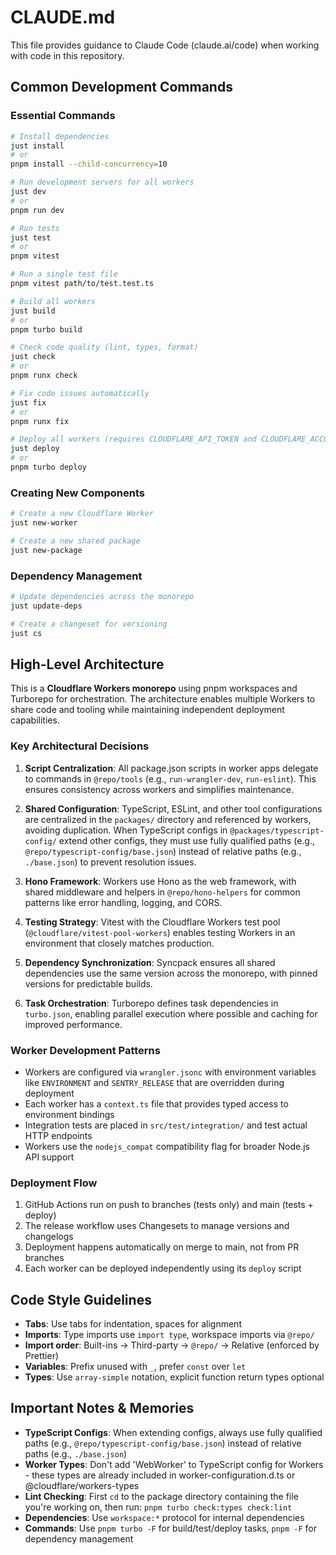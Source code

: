 # CLAUDE.md

This file provides guidance to Claude Code (claude.ai/code) when working with code in this repository.

## Common Development Commands

### Essential Commands

```bash
# Install dependencies
just install
# or
pnpm install --child-concurrency=10

# Run development servers for all workers
just dev
# or
pnpm run dev

# Run tests
just test
# or
pnpm vitest

# Run a single test file
pnpm vitest path/to/test.test.ts

# Build all workers
just build
# or
pnpm turbo build

# Check code quality (lint, types, format)
just check
# or
pnpm runx check

# Fix code issues automatically
just fix
# or
pnpm runx fix

# Deploy all workers (requires CLOUDFLARE_API_TOKEN and CLOUDFLARE_ACCOUNT_ID)
just deploy
# or
pnpm turbo deploy
```

### Creating New Components

```bash
# Create a new Cloudflare Worker
just new-worker

# Create a new shared package
just new-package
```

### Dependency Management

```bash
# Update dependencies across the monorepo
just update-deps

# Create a changeset for versioning
just cs
```

## High-Level Architecture

This is a **Cloudflare Workers monorepo** using pnpm workspaces and Turborepo for orchestration. The architecture enables multiple Workers to share code and tooling while maintaining independent deployment capabilities.

### Key Architectural Decisions

1. **Script Centralization**: All package.json scripts in worker apps delegate to commands in `@repo/tools` (e.g., `run-wrangler-dev`, `run-eslint`). This ensures consistency across workers and simplifies maintenance.

2. **Shared Configuration**: TypeScript, ESLint, and other tool configurations are centralized in the `packages/` directory and referenced by workers, avoiding duplication. When TypeScript configs in `@packages/typescript-config/` extend other configs, they must use fully qualified paths (e.g., `@repo/typescript-config/base.json`) instead of relative paths (e.g., `./base.json`) to prevent resolution issues.

3. **Hono Framework**: Workers use Hono as the web framework, with shared middleware and helpers in `@repo/hono-helpers` for common patterns like error handling, logging, and CORS.

4. **Testing Strategy**: Vitest with the Cloudflare Workers test pool (`@cloudflare/vitest-pool-workers`) enables testing Workers in an environment that closely matches production.

5. **Dependency Synchronization**: Syncpack ensures all shared dependencies use the same version across the monorepo, with pinned versions for predictable builds.

6. **Task Orchestration**: Turborepo defines task dependencies in `turbo.json`, enabling parallel execution where possible and caching for improved performance.

### Worker Development Patterns

- Workers are configured via `wrangler.jsonc` with environment variables like `ENVIRONMENT` and `SENTRY_RELEASE` that are overridden during deployment
- Each worker has a `context.ts` file that provides typed access to environment bindings
- Integration tests are placed in `src/test/integration/` and test actual HTTP endpoints
- Workers use the `nodejs_compat` compatibility flag for broader Node.js API support

### Deployment Flow

1. GitHub Actions run on push to branches (tests only) and main (tests + deploy)
2. The release workflow uses Changesets to manage versions and changelogs
3. Deployment happens automatically on merge to main, not from PR branches
4. Each worker can be deployed independently using its `deploy` script

## Code Style Guidelines

- **Tabs**: Use tabs for indentation, spaces for alignment
- **Imports**: Type imports use `import type`, workspace imports via `@repo/`
- **Import order**: Built-ins → Third-party → `@repo/` → Relative (enforced by Prettier)
- **Variables**: Prefix unused with `_`, prefer `const` over `let`
- **Types**: Use `array-simple` notation, explicit function return types optional

## Important Notes & Memories

- **TypeScript Configs**: When extending configs, always use fully qualified paths (e.g., `@repo/typescript-config/base.json`) instead of relative paths (e.g., `./base.json`)
- **Worker Types**: Don't add 'WebWorker' to TypeScript config for Workers - these types are already included in worker-configuration.d.ts or @cloudflare/workers-types
- **Lint Checking**: First `cd` to the package directory containing the file you're working on, then run: `pnpm turbo check:types check:lint`
- **Dependencies**: Use `workspace:*` protocol for internal dependencies
- **Commands**: Use `pnpm turbo -F` for build/test/deploy tasks, `pnpm -F` for dependency management
